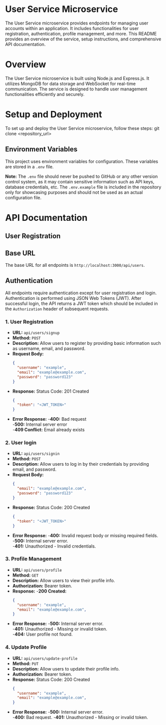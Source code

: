# User Service Microservice

The User Service microservice provides endpoints for managing user accounts within an application. It includes functionalities for user registration, authentication, profile management, and more. This README provides an overview of the service, setup instructions, and comprehensive API documentation.

# Overview

The User Service microservice is built using Node.js and Express.js. It utilizes MongoDB for data storage and WebSocket for real-time communication. The service is designed to handle user management functionalities efficiently and securely.

# Setup and Deployment

To set up and deploy the User Service microservice, follow these steps:
  git clone <repository_url>

## Environment Variables

This project uses environment variables for configuration. These variables are stored in a `.env` file.

**Note:** The `.env` file should never be pushed to GitHub or any other version control system, as it may contain sensitive information such as API keys, database credentials, etc. The `.env.example` file is included in the repository only for showcasing purposes and should not be used as an actual configuration file.

# API Documentation
## User Registration
## Base URL

The base URL for all endpoints is `http://localhost:3000/api/users`.

## Authentication

All endpoints require authentication except for user registration and login. Authentication is performed using JSON Web Tokens (JWT). After successful login, the API returns a JWT token which should be included in the `Authorization` header of subsequent requests.

### 1. User Registration

- **URL:** `api/users/signup`
- **Method:** `POST`
- **Description:** Allow users to register by providing basic information such as username, email, and password.
- **Request Body:**
  ```json
  {
    "username": "example",
    "email": "example@example.com",
    "password": "password123"
  }
- **Response:**
  Status Code: 201 Created
  ```json
  {
    "token": "<JWT_TOKEN>" 
  }
- **Error Response:**
  -**400:** Bad request <br>
  -**500:** Internal server error <br>
  -**409 Conflict:** Email already exists

### 2. User login

- **URL:** `api/users/signin`
- **Method:** `POST`
- **Description:** Allow users to log in by their credentials by providing email, and password.
- **Request Body:**
  ```json
  {
    "email": "example@example.com",
    "password": "password123"
  }
- **Response:**
  Status Code: 200 Created
  ```json
  {
    "token": "<JWT_TOKEN>" 
  }
- **Error Response:**
  -**400:** Invalid request body or missing required fields. <br>
  -**500:** Internal server error. <br>
  -**401:** Unauthorized - Invalid credentials.

### 3. Profile Management

- **URL:** `api/users/profile`
- **Method:** `GET`
- **Description:** Allow users to view their profile info.
- **Authorization:** Bearer token.
- **Response:**
  -**200 Created:**
  ```json
  {
    "username": "example",
    "email": "example@example.com",
  }
- **Error Response:**
  -**500:** Internal server error.<br>
  -**401:** Unauthorized - Missing or invalid token.<br>
  -**404:** User profile not found.

### 4. Update Profile

- **URL:** `api/users/update-profile`
- **Method:** `PUT`
- **Description:** Allow users to update their profile info.
- **Authorization:** Bearer token.
- **Response:**
  Status Code: 200 Created
  ```json
  {
    "username": "example",
    "email": "example@example.com",
  }
- **Error Response:**
  -**500:** Internal server error.<br> 
  -**400:** Bad request.
  -**401:** Unauthorized - Missing or invalid token.
